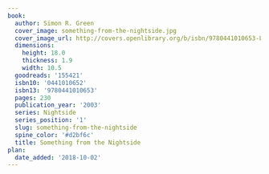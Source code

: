 ```yaml
---
book:
  author: Simon R. Green
  cover_image: something-from-the-nightside.jpg
  cover_image_url: http://covers.openlibrary.org/b/isbn/9780441010653-L.jpg
  dimensions:
    height: 18.0
    thickness: 1.9
    width: 10.5
  goodreads: '155421'
  isbn10: '0441010652'
  isbn13: '9780441010653'
  pages: 230
  publication_year: '2003'
  series: Nightside
  series_position: '1'
  slug: something-from-the-nightside
  spine_color: '#d2bf6c'
  title: Something from the Nightside
plan:
  date_added: '2018-10-02'
---
```

